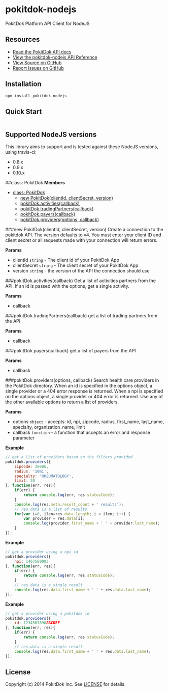 pokitdok-nodejs
=============

PokitDok Platform API Client for NodeJS

## Resources
* [Read the PokitDok API docs][apidocs]
* [View the pokitdok-nodejs API Reference](#PokitDok)
* [View Source on GitHub][code]
* [Report Issues on GitHub][issues]

[apidocs]: https://platform.pokitdok.com/documentation/v4#/
[code]: https://github.com/PokitDok/pokitdok-nodejs
[issues]: https://github.com/PokitDok/pokitdok-nodejs/issues

## Installation
```bash
npm install pokitdok-nodejs
```

## Quick Start
```javascript
```

## Supported NodeJS versions
This library aims to support and is tested against these NodeJS versions, 
using travis-ci:

* 0.8.x
* 0.9.x
* 0.10.x


<a name="PokitDok"></a>
##class: PokitDok
**Members**

* [class: PokitDok](#PokitDok)
  * [new PokitDok(clientId, clientSecret, version)](#new_PokitDok)
  * [pokitDok.activities(callback)](#PokitDok#activities)
  * [pokitDok.tradingPartners(callback)](#PokitDok#tradingPartners)
  * [pokitDok.payers(callback)](#PokitDok#payers)
  * [pokitDok.providers(options, callback)](#PokitDok#providers)

<a name="new_PokitDok"></a>
###new PokitDok(clientId, clientSecret, version)
Create a connection to the pokitdok API. The version defaults to v4. You must enter your client ID and client secret
or all requests made with your connection will return errors.

**Params**

- clientId `string` - The client id of your PokitDok App
- clientSecret `string` - The client secret of your PokitDok App
- version `string` - the version of the API the connection should use

<a name="PokitDok#activities"></a>
###pokitDok.activities(callback)
Get a list of activities partners from the API. If an id is passed with the options, get a single activity.

**Params**

- callback 

<a name="PokitDok#tradingPartners"></a>
###pokitDok.tradingPartners(callback)
get a list of trading partners from the API

**Params**

- callback 

<a name="PokitDok#payers"></a>
###pokitDok.payers(callback)
get a list of payers from the API

**Params**

- callback 

<a name="PokitDok#providers"></a>
###pokitDok.providers(options, callback)
Search health care providers in the PokitDok directory. When an id is specified in the options object, a single
provider or a 404 error response is returned.  When a npi is specified on the options object, a single provider or
404 error is returned. Use any of the other available options to return a list of providers.

**Params**

- options `object` - accepts: id, npi, zipcode, radius, first_name, last_name, specialty, organization_name, limit
- callback `function` - a function that accepts an error and response parameter

**Example**  
```js
// get a list of providers based on the filters provided
pokitdok.providers({
    zipcode: 30606,
    radius: '10mi',
    specialty: 'RHEUMATOLOGY',
    limit: 20
}, function(err, res){
    if(err) {
        return console.log(err, res.statusCode);
    }
    console.log(res.meta.result_count + ' results');
    // res.data is a list of results
    for(var i=0, ilen=res.data.length; i < ilen; i++) {
        var provider = res.data[i];
        console.log(provider.first_name + ' ' + provider.last_name);
    }
});
```

**Example**  
```js
// get a provider using a npi id
pokitdok.providers({
    npi: 1467560003
}, function(err, res){
    if(err) {
        return console.log(err, res.statusCode);
    }
    // res.data is a single result
    console.log(res.data.first_name + ' ' + res.data.last_name);
});
```

**Example**  
```js
// get a provider using a pokitdok id
pokitdok.providers({
    id: 1234567890ABCDEF
}, function(err, res){
    if(err) {
        return console.log(err, res.statusCode);
    }
    // res.data is a single result
    console.log(res.data.first_name + ' ' + res.data.last_name);
});
```




## License
Copyright (c) 2014 PokitDok Inc. See [LICENSE][] for details.

[license]: LICENSE.txt